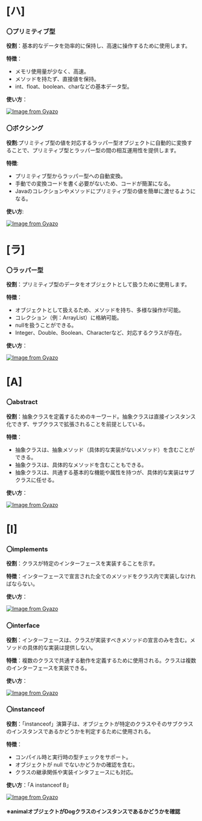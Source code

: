 # [ハ]
### 〇プリミティブ型
**役割**：基本的なデータを効率的に保持し、高速に操作するために使用します。

**特徴**：
- メモリ使用量が少なく、高速。
- メソッドを持たず、直接値を保持。
- int、float、boolean、charなどの基本データ型。

**使い方**：

[![Image from Gyazo](https://i.gyazo.com/22992e465db2799f151aff615221ce47.png)](https://gyazo.com/22992e465db2799f151aff615221ce47)

### 〇ボクシング
**役割**:プリミティブ型の値を対応するラッパー型オブジェクトに自動的に変換することで、プリミティブ型とラッパー型の間の相互運用性を提供します。

**特徴**:
- プリミティブ型からラッパー型への自動変換。
- 手動での変換コードを書く必要がないため、コードが簡潔になる。
- Javaのコレクションやメソッドにプリミティブ型の値を簡単に渡せるようになる。

**使い方**:

[![Image from Gyazo](https://i.gyazo.com/e8cf295ad6f515af30efd2af6358a1f0.png)](https://gyazo.com/e8cf295ad6f515af30efd2af6358a1f0)

# [ラ]
### 〇ラッパー型
**役割**：プリミティブ型のデータをオブジェクトとして扱うために使用します。

**特徴**：
- オブジェクトとして扱えるため、メソッドを持ち、多様な操作が可能。
- コレクション（例：ArrayList）に格納可能。
- nullを扱うことができる。
- Integer、Double、Boolean、Characterなど、対応するクラスが存在。

**使い方**：

[![Image from Gyazo](https://i.gyazo.com/4502518cc0cd407c7e7d840c67edcadd.png)](https://gyazo.com/4502518cc0cd407c7e7d840c67edcadd)

# [A]
### 〇abstract
**役割**：抽象クラスを定義するためのキーワード。抽象クラスは直接インスタンス化できず、サブクラスで拡張されることを前提としている。

**特徴**：
- 抽象クラスは、抽象メソッド（具体的な実装がないメソッド）を含むことができる。
- 抽象クラスは、具体的なメソッドを含むこともできる。
- 抽象クラスは、共通する基本的な機能や属性を持つが、具体的な実装はサブクラスに任せる。

**使い方**：

[![Image from Gyazo](https://i.gyazo.com/abac50514b1f44589adaa42d18eafe37.png)](https://gyazo.com/abac50514b1f44589adaa42d18eafe37)

# [I]
### 〇implements
**役割**：クラスが特定のインターフェースを実装することを示す。

**特徴**：インターフェースで宣言された全てのメソッドをクラス内で実装しなければならない。

**使い方**：

[![Image from Gyazo](https://i.gyazo.com/4b45f33b0d5f938fbd0d631eb1915e51.png)](https://gyazo.com/4b45f33b0d5f938fbd0d631eb1915e51)

### 〇interface
**役割**：インターフェースは、クラスが実装すべきメソッドの宣言のみを含む。メソッドの具体的な実装は提供しない。

**特徴**：複数のクラスで共通する動作を定義するために使用される。クラスは複数のインターフェースを実装できる。

**使い方**：

[![Image from Gyazo](https://i.gyazo.com/06f66684b8e741fcb85cf4393657a4d0.png)](https://gyazo.com/06f66684b8e741fcb85cf4393657a4d0)


### 〇instanceof
**役割**：「instanceof」演算子は、オブジェクトが特定のクラスやそのサブクラスのインスタンスであるかどうかを判定するために使用される。

**特徴**：
- コンパイル時と実行時の型チェックをサポート。
- オブジェクトが null でないかどうかの確認を含む。
- クラスの継承関係や実装インタフェースにも対応。

**使い方**：「A instanceof B」

[![Image from Gyazo](https://i.gyazo.com/86dc1181f6176f142d72dc6d563b6510.png)](https://gyazo.com/86dc1181f6176f142d72dc6d563b6510)

#### ※animalオブジェクトがDogクラスのインスタンスであるかどうかを確認

